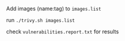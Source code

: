 Add images (name:tag) to `images.list`

run `./trivy.sh images.list`

check `vulnerabilities.report.txt` for results
